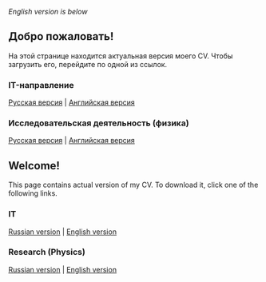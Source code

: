 _English version is below_
## Добро пожаловать!
На этой странице находится актуальная версия моего CV. Чтобы загрузить его, перейдите по одной из ссылок.


### IT-направление
[Русская версия](https://github.com/alekseik1/curriculum-vitae/releases/latest/download/CS_CV_ru.pdf) |
[Английская версия](https://github.com/alekseik1/curriculum-vitae/releases/latest/download/CS_CV_en.pdf)

### Исследовательская деятельность (физика)
[Русская версия](https://github.com/alekseik1/curriculum-vitae/releases/latest/download/Research_CV_ru.pdf) |
[Английская версия](https://github.com/alekseik1/curriculum-vitae/releases/latest/download/Research_CV_en.pdf)
## Welcome!
This page contains actual version of my CV. To download it, click one of the following links.

### IT
[Russian version](https://github.com/alekseik1/curriculum-vitae/releases/latest/download/CS_CV_ru.pdf) |
[English version](https://github.com/alekseik1/curriculum-vitae/releases/latest/download/CS_CV_en.pdf)


### Research (Physics)
[Russian version](https://github.com/alekseik1/curriculum-vitae/releases/latest/download/Research_CV_ru.pdf) |
[English version](https://github.com/alekseik1/curriculum-vitae/releases/latest/download/Research_CV_en.pdf)
